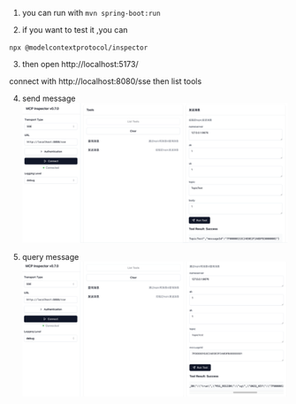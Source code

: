 1. you can run with  `mvn spring-boot:run`

2. if you want to test it ,you can 

`npx @modelcontextprotocol/inspector`

3. then open http://localhost:5173/

connect with http://localhost:8080/sse then list tools

4. send message 
![send.png](send_message.png)

5. query message
![query.png](query_message.png)